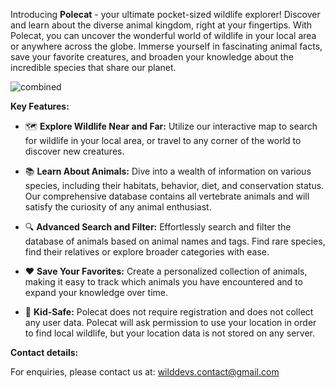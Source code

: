 Introducing **Polecat** - your ultimate pocket-sized wildlife explorer! Discover and learn about the diverse animal kingdom, right at your fingertips. With Polecat, you can uncover the wonderful world of wildlife in your local area or anywhere across the globe. Immerse yourself in fascinating animal facts, save your favorite creatures, and broaden your knowledge about the incredible species that share our planet. 

![combined](https://github.com/polecat-app/polecat-app.github.io/assets/93203883/764c424c-9eb3-4db5-8a96-97dd68576071)

**Key Features:**

- 🗺️ **Explore Wildlife Near and Far:** Utilize our interactive map to search for wildlife in your local area, or travel to any corner of the world to discover new creatures. 

- 📚 **Learn About Animals:** Dive into a wealth of information on various species, including their habitats, behavior, diet, and conservation status. Our comprehensive database contains all vertebrate animals and will satisfy the curiosity of any animal enthusiast. 

- 🔍 **Advanced Search and Filter:** Effortlessly search and filter the database of animals based on animal names and tags. Find rare species, find their relatives or explore broader categories with ease. 

- ❤️ **Save Your Favorites:** Create a personalized collection of animals, making it easy to track which animals you have encountered and to expand your knowledge over time. 

- 👧 **Kid-Safe:** Polecat does not require registration and does not collect any user data. Polecat will ask permission to use your location in order to find local wildlife, but your location data is not stored on any server. 

**Contact details:**

For enquiries, please contact us at: wilddevs.contact@gmail.com

